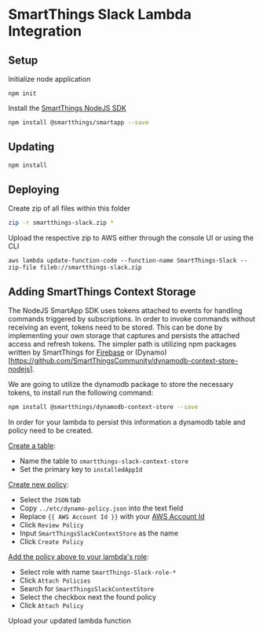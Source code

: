 # SmartThings Slack Lambda Integration

## Setup

Initialize node application

```
npm init
```

Install the [SmartThings NodeJS SDK](https://github.com/SmartThingsCommunity/smartapp-sdk-nodejs/)

```bash
npm install @smartthings/smartapp --save
```

## Updating

```bash
npm install
```

## Deploying

Create zip of all files within this folder

```bash
zip -r smartthings-slack.zip *
```

Upload the respective zip to AWS either through the console UI or using the CLI

```
aws lambda update-function-code --function-name SmartThings-Slack --zip-file fileb://smartthings-slack.zip
```

## Adding SmartThings Context Storage

The NodeJS SmartApp SDK uses tokens attached to events for handling commands
triggered by subscriptions. In order to invoke commands without
receiving an event, tokens need to be stored. This can be done by implementing
your own storage that captures and persists the attached access and refresh tokens.
The simpler path is utilizing npm packages written by SmartThings for
[Firebase](https://github.com/SmartThingsCommunity/firestore-context-store-nodejs)
or (Dynamo)[https://github.com/SmartThingsCommunity/dynamodb-context-store-nodejs].

We are going to utilize the dynamodb package to store the necessary tokens, to install run the following command:

```bash
npm install @smartthings/dynamodb-context-store --save
```

In order for your lambda to persist this information a dynamodb table and policy need to be created.

[Create a table](https://console.aws.amazon.com/dynamodb/home?region=us-east-2#create-table:):
  * Name the table to `smartthings-slack-context-store`
  * Set the primary key to `installedAppId`

[Create new policy](https://console.aws.amazon.com/iam/home?region=us-east-2#/policies$new?step=edit):
  * Select the `JSON` tab
  * Copy `../etc/dynamo-policy.json` into the text field
  * Replace `{{ AWS Account Id }}` with your [AWS Account Id](https://console.aws.amazon.com/billing/home?#/account)
  * Click `Review Policy`
  * Input `SmartThingsSlackContextStore` as the name
  * Click `Create Policy`

[Add the policy above to your lambda's role](https://console.aws.amazon.com/iam/home?region=us-east-2#/roles):
  * Select role with name `SmartThings-Slack-role-*`
  * Click `Attach Policies`
  * Search for `SmartThingsSlackContextStore`
  * Select the checkbox next the found policy
  * Click `Attach Policy`

Upload your updated lambda function
